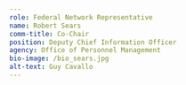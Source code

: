 ```yaml
---
role: Federal Network Representative
name: Robert Sears
comm-title: Co-Chair
position: Deputy Chief Information Officer
agency: Office of Personnel Management
bio-image: /bio_sears.jpg
alt-text: Guy Cavallo
---
```


